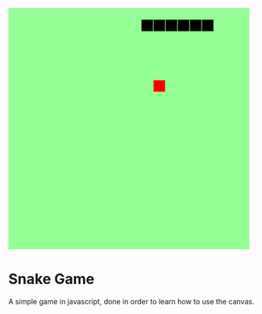 ![Snake Game](snake.png)
# Snake Game

A simple game in javascript, done in order to learn how to use the canvas.
